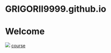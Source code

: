 # GRIGORII9999.github.io
# Welcome
![](https://ryba-love.ru/wp-content/uploads/2020/12/dikij-kaban-foto.jpg)
[course](https://www.weizmann.ac.il/pages/)
